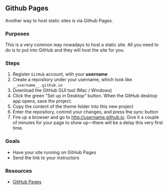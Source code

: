 ## Github Pages

Another way to host static sites is via Github Pages.

### Purposes

This is a very common way nowadays to host a static site. All you need to do is to put into GitHub and they will host the site for you.

### Steps

1. Register `GitHub` account, with your __username__
2. Create a repository under your username, which look like `__username__.github.io`
3. Download the GitHub GUI tool (Mac / Windows)
4. Click the green "Set up in Desktop" button. When the GitHub desktop app opens, save the project.
5. Copy the content of the theme folder into this new project
6. Enter the repository, commit your changes, and press the sync button
7. Fire up a browser and go to http://username.github.io. Give it a couple of minutes for your page to show up—there will be a delay this very first time.

### Goals

- Have your site running on GitHub Pages
- Send the link to your instructors

### Resources

- [GitHub Pages](http://pages.github.com/)